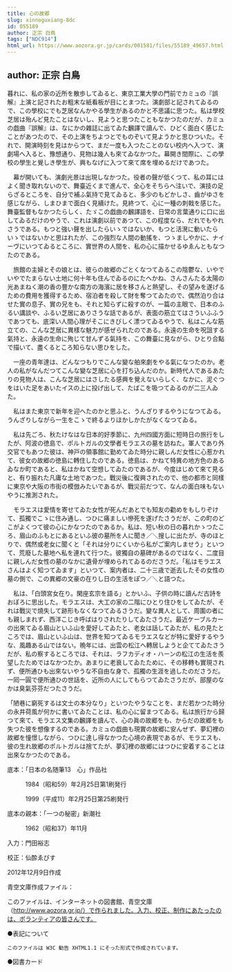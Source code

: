 ```yaml
---
title: 心の故郷
slug: xinnoguxiang-8dc
id: 055189
author: 正宗 白鳥
tags: ["NDC914"]
html_url: https://www.aozora.gr.jp/cards/001581/files/55189_49657.html
---
```


## author: 正宗 白鳥

暮れに、私の家の近所を散歩してゐると、東京工業大學の門前でカミュの『誤解』上演と記されたお粗末な紙看板が目にとまつた。演劇部と記されてゐるので、この學校にでも芝居なんかやる學生があるのかと不思議に思つた。私は學校芝居は殆んど見たことはないし、見ようと思つたこともなかつたのだが、カミュの戯曲『誤解』は、なにかの雜誌に出てゐた飜譯で讀んで、ひどく面白く感じたことがあつたので、その上演をちよつとでものぞいて見ようかと思ひついた。それで、開演時刻を見はからつて、まだ一度も入つたことのない校内へ入つて、演劇場へ入ると、豫想通り、見物は幾人も來てゐなかつた。幕開き間際に、この學校の學生と覺しき學生が、興もなげに入つて來て席を埋めるだけであつた。

　幕が開いても、演劇光景は出現しなかつた。役者の聲が低くつて、私の耳にはよく聞き取れないので、舞臺近くまで進んで、全心をそちらへ注いで、演技の足らざるところを、自分で補ふ氣持で見てゐると、多少のもどかしさ、齒がゆさを感じながら、しまひまで面白く見續けた。見終つて、心に一種の刺戟を感じた。舞臺監督もなかつたらしく、たゞこの戯曲の飜譯語を、日常の言葉通りに口に出してゐるだけのやうで、これは演劇以前であつて、この程度なら、だれでもやれさうである。もつと強い聲を出したらいゝではないか、もつと活溌に動いたらいゝではないかと思はれたが、この強烈な人間の動搖を、つゝましやかに、ナイーヴにいつてゐるところに、實世界の人間を、私の心に描かせるゆゑんともなつたのである。

　旅館の主婦とその娘とは、彼らの故郷のごとくなつてゐるこの陰鬱な、いやでいやでたまらない土地に何十年も住んでゐるのにたへかね、さんさんたる太陽の光あまねく潮の香の豐かな南方の海濱に居を移さんと熱望し、その望みを遂げるための費用を獲得するため、宿泊者を殺して財を奪つてゐたので、偶然泊り合はせた實の息子、實の兄をも、それと知らずに殺すのが、一篇の主眼で、日本のふるい講談や、ふるい芝居にありさうな話であるが、表面の筋立てはさういふふうであつても、底深い人間心理がそこにきびしく漂つてゐるやうで、私はこんな筋立ての、こんな芝居に異樣な魅力が感ぜられたのである。永遠の生命を呪詛する氣持と、永遠の生命に殉じて甘んずる氣持を、この舞臺に見ながら、ひとり合點で描いて、盡くるところ知らない思ひをした。

　一座の青年達は、どんなつもりでこんな變な舶來劇をやる氣になつたのか。老人の私がなんだつてこんな變な芝居に心を打ち込んだのか。新時代人であるあたりの見物人は、こんな芝居にはさしたる感興を覺えないらしく、なかに、泥ぐつをはいた足をあいたイスの上に投げ出して、たばこを吸つてゐるのが二三人ゐた。

　私はまた東京で新年を迎へたのかと思ふと、うんざりするやうになつてゐる。うんざりしながら一生をこゝで終るよりほかしかたがなくなつてゐる。

　私は先ごろ、秋たけなはな日本的好季節に、九州四國方面に短時日の旅行をしたが、阿波の徳島で、ポルトガルの文學者モラエスの墓を訪ねた。軍人であり外交官でもあつた彼は、神戸の領事館に勤めてゐた時分に親しんだ女性に心惹かれて、彼女の故郷の徳島に轉住したのである。徳島は、かねて特異の地方色のあるゐなか町であると、私はかねて空想してゐたのであるが、今度はじめて來て見ると、有り振れた凡庸な土地であつた。戰災後に復興されたので、他の都市と同樣に東京や大阪の市街の模倣みたいであるが、戰災前だつて、なんの面白味もないやうに推測された。

　モラエスは愛情を寄せてゐた女性が死んだあとでも知友の勸めをもしりぞけて、孤獨でこゝに住み通し、つひに痛ましい慘死を遂げたさうだが、この町のどこがよくつて彼の心にかなつたのであるか。私は、短い秋の日の暮れかゝつたころ、眉山のふもとにあるといふ彼の墓所を人に聞き／＼搜しに出たが、寺のほとりで、偶然或老女に聞くと「それは分りにくいから私がご案内しませう」といつて、荒廢した墓地へ私を連れて行つた。彼獨自の墓碑があるのではなく、二度目に親しんだ女性の墓のなかに遺骨が埋められてゐるのださうだ。「私はモラエスさんはよく知つてゐます」といつて、案内者は、二十三歳で逝去したその女性の墓の側で、この異郷の文豪の在りし日の生活をぽつ／＼と語つた。

　私は、「白頭宮女在り。閑座玄宗を語る」とかいふ、子供の時に讀んだ古詩をおぼろに思出した。モラエスは、大工の家の二階にひとり住ひをしてゐたが、それは戰災で燒失して跡形もなくなつてゐるさうだ。變な異人として、周圍の者にも親しまれず、西洋こじき呼ばはりされたりしてゐたさうだ。最近ケーブルカーの出來てゐる眉山といふ山を愛好してゐたと、老女は話してゐたが、私の見たところでは、眉山といふ山は、世界を知つてゐるモラエスなどが特に愛好するやうな、風趣ある山ではない。晩年には、出雲の松江へ轉居しようと企ててゐたさうだが、私の察するところでは、それは、ラフカディオ・ハーンの松江の生活を羨望したためではなかつたか。あまりに老衰してゐたために、その移轉も實現されず、便所通ひも出來ないやうな不自由な身で、孤獨の生涯を過したのださうだ。一囘一圓で便所通ひの世話を、近所の人にしてもらつてゐたさうだが、部屋のなかは臭氣芬芬だつたさうだ。



「陋巷に窮死するは文士の本分なり」といつたやうなことを、まだ若かつた時分の永井荷風が何かに書いてゐたことは、私の心に留まつてゐる。私は旅行から歸つて來て、モラエス文集の飜譯を讀んで、心の眞の故郷をも、からだの故郷をも失つた彼を想像するのである。カミュの戯曲も現實の故郷に安んぜず、夢幻裡の故郷を憧憬しながら、つひに達し得なかつた心境の表現であるが、モラエスも、彼の生れ故郷のポルトガルは捨てたが、夢幻裡の故郷にはつひに安着することは出來なかつたのである。













底本：「日本の名随筆13　心」作品社

　　　1984（昭和59）年2月25日第1刷発行

　　　1999（平成11）年2月25日第25刷発行

底本の親本：「一つの秘密」新潮社

　　　1962（昭和37）年11月

入力：門田裕志

校正：仙酔ゑびす

2012年12月9日作成

青空文庫作成ファイル：

このファイルは、インターネットの図書館、青空文庫（http://www.aozora.gr.jp/）で作られました。入力、校正、制作にあたったのは、ボランティアの皆さんです。











●表記について


	このファイルは W3C 勧告 XHTML1.1 にそった形式で作成されています。







●図書カード